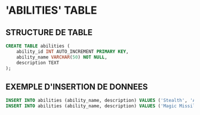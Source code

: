 # 'ABILITIES' TABLE

## STRUCTURE DE TABLE

```sql
CREATE TABLE abilities (
    ability_id INT AUTO_INCREMENT PRIMARY KEY,
    ability_name VARCHAR(50) NOT NULL,
    description TEXT
);
```

## EXEMPLE D'INSERTION DE DONNEES

```sql
INSERT INTO abilities (ability_name, description) VALUES ('Stealth', 'Ability to move silently and hide effectively.');
INSERT INTO abilities (ability_name, description) VALUES ('Magic Missile', 'Cast a magical missile that never misses.');
```
